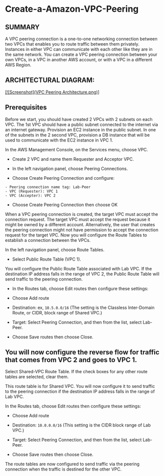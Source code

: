 # Create-a-Amazon-VPC-Peering


## SUMMARY 

A VPC peering connection is a one-to-one networking connection between two VPCs that enables you to route traffic between them privately. Instances in either VPC can communicate with each other like they are in the same network. You can create a VPC peering connection between your own VPCs, in a VPC in another AWS account, or with a VPC in a different AWS Region. 
 

## ARCHITECTURAL DIAGRAM: 

[[![Screenshot](VPC Peering Architecture.png)]](https://github.com/mathebulansuku/Create-a-Amazon-VPC-Peering/blob/main/VPC%20Peering%20Architecture.png)


## Prerequisites

Before we start, you should have created 2 VPCs with 2 subnets on each VPC. The 1st VPC should have a public subnet connected to the internet via an internet gateway. Provision an EC2 instance in the public subnet. 
In one of the subnets in the 2 second VPC, provision a DB instance that will be used to communicate with the EC2 instance in VPC 1. 

 

In the AWS Management Console, on the Services menu, choose VPC. 

- Create 2 VPC and name them Requester and Acceptor VPC. 

- In the left navigation panel, choose Peering Connections. 

- Choose Create Peering Connection and configure:
```
- Peering connection name tag: Lab-Peer 
- VPC (Requester): VPC 1 
- VPC (Accepter): VPC 2
```

- Choose Create Peering Connection then choose OK 

When a VPC peering connection is created, the target VPC must accept the connection request. The target VPC must accept the request because it might be owned by a different account. Alternatively, the user that creates the peering connection might not have permission to accept the connection request for the target VPC. 
Now you will configure the Route Tables to establish a connection between the VPCs. 

In the left navigation panel, choose Route Tables. 

- Select Public Route Table (VPC 1). 

You will configure the Public Route Table associated with Lab VPC. If the destination IP address falls in the range of VPC 2, the Public Route Table will send traffic to the peering connection. 

- In the Routes tab, choose Edit routes then configure these settings: 

- Choose Add route 

- Destination: ex, `10.5.0.0/16` (The setting is the Classless Inter-Domain Route, or CIDR, block range of Shared VPC.) 

- Target: Select Peering Connection, and then from the list, select Lab-Peer. 

- Choose Save routes then choose Close. 

## You will now configure the reverse flow for traffic that comes from VPC 2 and goes to VPC 1. 

Select Shared-VPC Route Table. If the check boxes for any other route tables are selected, clear them. 

This route table is for Shared VPC. You will now configure it to send traffic to the peering connection if the destination IP address falls in the range of Lab VPC. 

In the Routes tab, choose Edit routes then configure these settings: 

- Choose Add route 

- Destination: `10.0.0.0/16` (This setting is the CIDR block range of Lab VPC.) 

- Target: Select Peering Connection, and then from the list, select Lab-Peer. 

- Choose Save routes then choose Close. 

The route tables are now configured to send traffic via the peering connection when the traffic is destined for the other VPC. 
